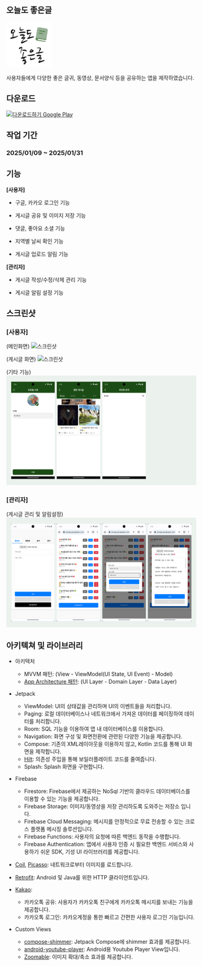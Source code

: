 ## 오늘도 좋은글
<img src='https://github.com/sghoregooteitehoo03/outsourcing/blob/main/%EC%A2%8B%EC%9D%80%EA%B8%80%EC%93%B0%EA%B8%B0/image/logo2.png' height="120" />

사용자들에게 다양한 좋은 글귀, 동영상, 문서양식 등을 공유하는 앱을 제작하였습니다.

## 다운로드
<a href='https://play.google.com/store/apps/details?id=com.sg.sharearticle'><img alt='다운로드하기 Google Play' src='https://play.google.com/intl/en_us/badges/static/images/badges/ko_badge_web_generic.png' height="80"/></a>

## 작업 기간
### 2025/01/09 ~ 2025/01/31

## 기능
**[사용자]**
- 구글, 카카오 로그인 기능

- 게시글 공유 및 이미지 저장 기능

- 댓글, 좋아요 소셜 기능

- 지역별 날씨 확인 기능

- 게시글 업로드 알림 기능


**[관리자]**
- 게시글 작성/수정/삭제 관리 기능

- 게시글 알림 설정 기능


## 스크린샷
### [사용자] ###
(메인화면)
![스크린샷](https://github.com/sghoregooteitehoo03/outsourcing/blob/main/좋은글쓰기/image/1.png)  

(게시글 화면)
![스크린샷](https://github.com/sghoregooteitehoo03/outsourcing/blob/main/좋은글쓰기/image/2.png)  

(기타 기능)
![스크린샷](https://github.com/sghoregooteitehoo03/outsourcing/blob/main/좋은글쓰기/image/3.png)  


### [관리자] ###
(게시글 관리 및 알림설정)
![스크린샷](https://github.com/sghoregooteitehoo03/outsourcing/blob/main/좋은글쓰기/image/4.png)  


## 아키텍쳐 및 라이브러리
- 아키텍처
   - MVVM 패턴: (View - ViewModel(UI State, UI Event) - Model)
   - [App Architecture 패턴](https://developer.android.com/topic/architecture/intro): (UI Layer - Domain Layer - Data Layer)
     
- Jetpack
  - ViewModel: UI의 상태값을 관리하며 UI의 이벤트들을 처리합니다.
  - Paging: 로컬 데이터베이스나 네트워크에서 가져온 데이터를 페이징하여 데이터를 처리합니다.
  - Room: SQL 기능을 이용하여 앱 내 데이터베이스를 이용합니다.
  - Navigation: 화면 구성 및 화면전환에 관련된 다양한 기능을 제공합니다.
  - Compose: 기존의 XML레이아웃을 이용하지 않고, Kotlin 코드를 통해 UI 화면을 제작합니다.
  - [Hilt](https://dagger.dev/hilt/): 의존성 주입을 통해 보일러플레이트 코드를 줄여줍니다.
  - Splash: Splash 화면을 구현합니다.

- Firebase
  - Firestore: Firebase에서 제공하는 NoSql 기반의 클라우드 데이터베이스를 이용할 수 있는 기능을 제공합니다.
  - Firebase Storage: 이미지/동영상을 저장 관리하도록 도와주는 저장소 입니다.
  - Firebase Cloud Messaging: 메시지를 안정적으로 무료 전송할 수 있는 크로스 플랫폼 메시징 솔루션입니다.
  - Firebase Functions: 사용자의 요청에 따른 백엔드 동작을 수행합니다.
  - Firebase Authentication: 앱에서 사용자 인증 시 필요한 백엔드 서비스와 사용하기 쉬운 SDK, 기성 UI 라이브러리를 제공합니다.

- [Coil](https://github.com/coil-kt/coil), [Picasso](https://github.com/square/picasso): 네트워크로부터 이미지를 로드합니다.

- [Retrofit](https://github.com/square/retrofit): Android 및 Java를 위한 HTTP 클라이언트입니다.

- [Kakao](https://developers.kakao.com/):
   - 카카오톡 공유: 사용자가 카카오톡 친구에게 카카오톡 메시지를 보내는 기능을 제공합니다.
   - 카카오톡 로그인: 카카오계정을 통한 빠르고 간편한 사용자 로그인 기능입니다.

- Custom Views
  - [compose-shimmer](https://github.com/valentinilk/compose-shimmer): Jetpack Compose에 shimmer 효과를 제공합니다.
  - [android-youtube-player](https://github.com/PierfrancescoSoffritti/android-youtube-player): Android용 Youtube Player View입니다.
  - [Zoomable](https://github.com/usuiat/Zoomable): 이미지 확대/축소 효과를 제공합니다.
